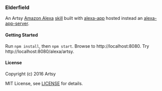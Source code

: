 ### Elderfield

An Artsy [Amazon Alexa](https://developer.amazon.com/alexa) [skill](apps/artsy) built with [alexa-app](https://www.npmjs.com/package/alexa-app) hosted instead an [alexa-app-server](https://github.com/matt-kruse/alexa-app-server).

#### Getting Started

Run `npm install`, then `npm start`. Browse to http://localhost:8080. Try http://localhost:8080/alexa/artsy.

#### License

Copyright (c) 2016 Artsy

MIT License, see [LICENSE](LICENSE.md) for details.
